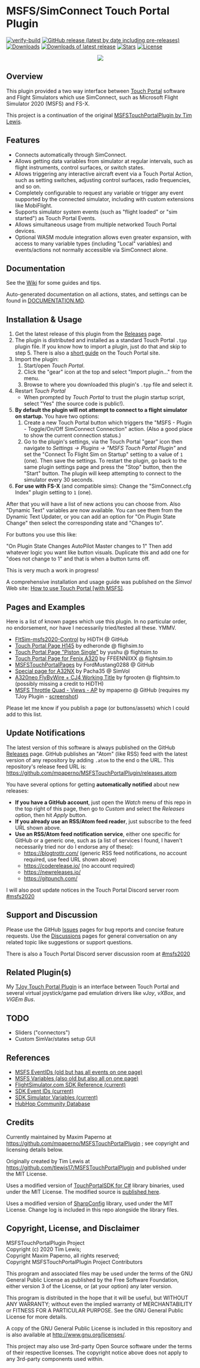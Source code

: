 # MSFS/SimConnect Touch Portal Plugin

[![verify-build](https://github.com/mpaperno/MSFSTouchPortalPlugin/actions/workflows/verify-build.yml/badge.svg)](https://github.com/mpaperno/MSFSTouchPortalPlugin/actions/workflows/verify-build.yml)
[![GitHub release (latest by date including pre-releases)](https://img.shields.io/github/v/release/mpaperno/MSFSTouchPortalPlugin?include_prereleases)](https://github.com/mpaperno/MSFSTouchPortalPlugin/releases)
[![Downloads](https://img.shields.io/github/downloads/mpaperno/MSFSTouchPortalPlugin/total.svg)](https://github.com/mpaperno/MSFSTouchPortalPlugin/releases)
[![Downloads of latest release](https://img.shields.io/github/downloads/mpaperno/MSFSTouchPortalPlugin/latest/total)](https://github.com/mpaperno/MSFSTouchPortalPlugin/releases/latest)
[![Stars](https://img.shields.io/github/stars/mpaperno/MSFSTouchPortalPlugin)](https://github.com/mpaperno/MSFSTouchPortalPlugin/stargazers)
[![License](https://img.shields.io/badge/license-GPL3-blue.svg)](LICENSE)

<div align="center">
<img src="https://github.com/mpaperno/MSFSTouchPortalPlugin/wiki/images/logo/banner_top-768x204.png" />
</div>

## Overview

This plugin provided a two way interface between [Touch Portal](https://www.touch-portal.com/) software and Flight Simulators which use SimConnect,
such as Microsoft Flight Simulator 2020 (MSFS) and FS-X.

This project is a continuation of the original [MSFSTouchPortalPlugin by Tim Lewis](https://github.com/tlewis17/MSFSTouchPortalPlugin).

## Features

* Connects automatically through SimConnect.
* Allows getting data variables from simulator at regular intervals, such as flight instruments, control surfaces, or switch states.
* Allows triggering any interactive aircraft event via a Touch Portal Action, such as setting switches, adjusting control surfaces, radio frequencies, and so on.
* Completely configurable to request any variable or trigger any event supported by the connected simulator, including with custom extensions like MobiFlight.
* Supports simulator system events (such as "flight loaded" or "sim started") as Touch Portal Events.
* Allows simultaneous usage from multiple networked Touch Portal devices.
* Optional WASM module integration allows even greater expansion, with access to many variable types (including "Local" variables) and events/actions not normally
  accessible via SimConnect alone.

## Documentation

See the [Wiki](https://github.com/mpaperno/MSFSTouchPortalPlugin/wiki/) for some guides and tips.

Auto-generated documentation on all actions, states, and settings can be found in [DOCUMENTATION.MD](DOCUMENTATION.MD).

## Installation & Usage

1. Get the latest release of this plugin from the  [Releases](https://github.com/mpaperno/MSFSTouchPortalPlugin/releases) page.
2. The plugin is distributed and installed as a standard Touch Portal `.tpp` plugin file. If you know how to import a plugin,
just do that and skip to step 5. There is also a [short guide](https://www.touch-portal.com/blog/post/tutorials/import-plugin-guide.php) on the Touch Portal site.
3. Import the plugin:
    1. Start/open _Touch Portal_.
    2. Click the "gear" icon at the top and select "Import plugin..." from the menu.
    3. Browse to where you downloaded this plugin's `.tpp` file and select it.
4. Restart _Touch Portal_
    * When prompted by _Touch Portal_ to trust the plugin startup script, select "Yes" (the source code is public!).
5. **By default the plugin will not attempt to connect to a flight simulator on startup.** You have two options:
   1. Create a new Touch Portal button which triggers the "MSFS - Plugin - Toggle/On/Off SimConnect Connection" action. (Also a good place to show the current connection status.)
   2. Go to the plugin's settings, via the Touch Portal "gear" icon then navigate to _Settings -> Plugins -> "MSFS Touch Portal Plugin"_ and set the
    "Connect To Flight Sim on Startup" setting to a value of `1` (one). Then save the settings. To restart the plugin, go back to the same plugin settings page and
    press the "Stop" button, then the "Start" button.  The plugin will keep attempting to connect to the simulator every 30 seconds.
6. **For use with FS-X** (and compatible sims): Change the "SimConnect.cfg Index" plugin setting to `1` (one).


After that you will have a list of new actions you can choose from. Also "Dynamic Text" variables are now available. You can see them from the Dynamic Text Updater,
or you can add an option for "On Plugin State Change" then select the corresponding state and "Changes to".

For buttons you use this like:

"On Plugin State Changes AutoPilot Master changes to 1" Then add whatever logic you want like button visuals. Duplicate this and add one for "does not change to 1" and that is when a button turns off.

This is very much a work in progress!

A comprehensive installation and usage guide was published on the _Simvol_ Web site: [How to use Touch Portal [with MSFS]](https://www.simvol.org/en/articles/tutorials/use-touch-portal).


## Pages and Examples

Here is a list of known pages which use this plugin. In no particular order, no endorsement, nor have I necessarily tried/tested all these. YMMV.

* [FltSim-msfs2020-Control](https://github.com/HiDTH/FltSim-msfs2020-Control) by HiDTH @ GitHub
* [Touch Portal Page H145](https://flightsim.to/file/35625/touch-portal-page-h145) by edheronde @ flighsim.to
* [Touch Portal Page "Piston Single"](https://flightsim.to/file/7394/touch-portal-page-piston-single) by yushu @ flightsim.to
* [Touch Portal Page for Fenix A320](https://flightsim.to/file/35834/touch-portal-page-for-fenix-a320) by FFEENNIIXX @ flightsim.to
* [MSFSTouchPortalPages](https://github.com/FordMustang0288/MSFSTouchPortalPages) by FordMustang0288 @ GitHub
* [Special page for A32NX](https://www.simvol.org/en/downloads/miscellaneous/touch-portal-special-page-a32nx) by Pacha35 @ SimVol
* [A320neo FlyByWire + CJ4 Working Title](https://flightsim.to/file/7406/touchportal-a320neo-flybywire) by fgrooten @ flightsim.to  (possibly missing a credit to HiDTH)
* [MSFS Throttle Quad - Views - AP](https://github.com/mpaperno/TJoy/tree/main/assets) by mpaperno @ GitHub (requires my TJoy Plugin - [screenshot](https://github.com/mpaperno/TJoy/blob/main/assets/MSFS%20Throttle%20Quad%20-%20Views%20-%20AP.jpeg))

Please let me know if you publish a page (or buttons/assets) which I could add to this list.

## Update Notifications

The latest version of this software is always published on the GitHub [Releases](https://github.com/mpaperno/MSFSTouchPortalPlugin/releases) page.
GitHub publishes an "Atom" (like RSS) feed with the latest version of any repository by adding `.atom` to the end o the URL. This repository's
release feed URL is:<br/>
https://github.com/mpaperno/MSFSTouchPortalPlugin/releases.atom

You have several options for getting **automatically notified** about new releases:
* **If you have a GitHub account**, just open the _Watch_ menu of this repo in the top right of this page, then go to  _Custom_ and select the
_Releases_ option, then hit _Apply_ button.
* **If you already use an RSS/Atom feed reader**, just subscribe to the feed URL shown above.
* **Use an RSS/Atom feed notification service**, either one specific for GitHub or a generic one, such as
(a list of services I found, I haven't necessarily tried nor do I endorse any of these):
  * https://blogtrottr.com/  (generic RSS feed notifications, no account required, use feed URL shown above)
  * https://coderelease.io/  (no account required)
  * https://newreleases.io/
  * https://gitpunch.com/

I will also post update notices in the Touch Portal Discord server room [#msfs2020](https://discord.com/channels/548426182698467339/750791488501448887)

## Support and Discussion

Please use the GitHub [Issues](https://github.com/mpaperno/MSFSTouchPortalPlugin/issues) pages for bug reports and concise feature requests.
Use the [Discussions](https://github.com/mpaperno/MSFSTouchPortalPlugin/discussions) pages for general conversation on any related topic like suggestions or support questions.

There is also a Touch Portal Discord server discussion room at [#msfs2020](https://discord.com/channels/548426182698467339/750791488501448887)

## Related Plugin(s)

My [TJoy Touch Portal Plugin](https://github.com/mpaperno/TJoy) is an interface between Touch Portal and several virtual joystick/game pad emulation drivers like _vJoy_, _vXBox_, and _ViGEm Bus_.

## TODO

* Sliders ("connectors")
* Custom SimVar/states setup GUI

## References

* [MSFS EventIDs (old but has all events on one page)](https://docs.microsoft.com/en-us/previous-versions/microsoft-esp/cc526980\(v=msdn.10\))
* [MSFS Variables (also old but also all on one page)](https://docs.microsoft.com/en-us/previous-versions/microsoft-esp/cc526981\(v=msdn.10\))
* [FlightSimulator.com SDK Reference (current)](https://docs.flightsimulator.com/html/Programming_Tools/SimConnect/SimConnect_SDK.htm)
* [SDK Event IDs (current)](https://docs.flightsimulator.com/html/Programming_Tools/Event_IDs/Event_IDs.htm)
* [SDK Simulator Variables (current)](https://docs.flightsimulator.com/html/Programming_Tools/SimVars/Simulation_Variables.htm)
* [HubHop Community Database](https://hubhop.mobiflight.com)

## Credits
Currently maintained by Maxim Paperno at https://github.com/mpaperno/MSFSTouchPortalPlugin ; see copyright and licensing details below.

Originally created by Tim Lewis at https://github.com/tlewis17/MSFSTouchPortalPlugin and published under the MIT License.

Uses a modified version of [TouchPortalSDK for C#](https://github.com/oddbear/TouchPortalSDK) library
binaries, used under the MIT License. The modified source is [published here](https://github.com/mpaperno/TouchPortal-CS-API).

Uses a modified version of [SharpConfig](https://github.com/cemdervis/SharpConfig) library, used under the MIT License.
Change log is included in this repo alongside the library files.

## Copyright, License, and Disclaimer

MSFSTouchPortalPlugin Project<br/>
Copyright (c) 2020 Tim Lewis;<br />
Copyright Maxim Paperno, all rights reserved;<br />
Copyright MSFSTouchPortalPlugin Project Contributors

This program and associated files may be used under the terms of the GNU
General Public License as published by the Free Software Foundation,
either version 3 of the License, or (at your option) any later version.

This program is distributed in the hope that it will be useful,
but WITHOUT ANY WARRANTY; without even the implied warranty of
MERCHANTABILITY or FITNESS FOR A PARTICULAR PURPOSE.  See the
GNU General Public License for more details.

A copy of the GNU General Public License is included in this repository
and is also available at <http://www.gnu.org/licenses/>.

This project may also use 3rd-party Open Source software under the terms
of their respective licenses. The copyright notice above does not apply
to any 3rd-party components used within.
